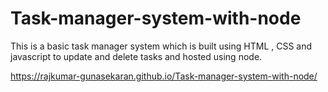  # Task-manager-system-with-node

This is a basic task manager system which is built using HTML , CSS and javascript to update and delete tasks and hosted using node.

https://rajkumar-gunasekaran.github.io/Task-manager-system-with-node/
